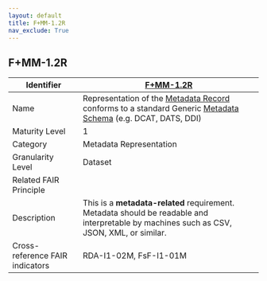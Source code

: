 ```yaml
---
layout: default
title: F+MM-1.2R
nav_exclude: True
---
```


## F+MM-1.2R

| Identifier | [F+MM-1.2R](https://github.com/FAIRplus/Data-Maturity/blob/indicator-definitions/docs/_indicators/B.%20F%2BMM-1.2R.md) |
| ---------- | ----------|
| Name | Representation of the [Metadata Record](https://fairplus.github.io/Data-Maturity/docs/Glossary/#metadata-record) conforms to a standard Generic [Metadata Schema](https://fairplus.github.io/Data-Maturity/docs/Glossary/#metadata-schema) (e.g. DCAT, DATS, DDI) |
| Maturity Level | 1 |
| Category | Metadata Representation |
| Granularity Level | Dataset |
| Related FAIR Principle | |
| Description |  This is a **metadata-related** requirement. Metadata should be readable and interpretable by machines such as CSV, JSON, XML, or similar. |
| Cross-reference FAIR indicators | RDA-I1-02M, FsF-I1-01M |
